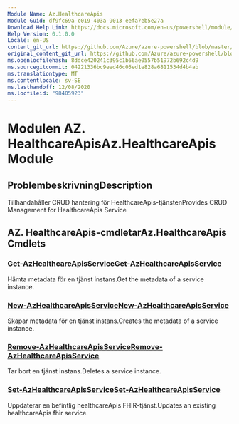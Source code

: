 ```yaml
---
Module Name: Az.HealthcareApis
Module Guid: df9fc69a-c019-403a-9013-eefa7eb5e27a
Download Help Link: https://docs.microsoft.com/en-us/powershell/module/az.healthcareapis
Help Version: 0.1.0.0
Locale: en-US
content_git_url: https://github.com/Azure/azure-powershell/blob/master/src/HealthcareApis/HealthcareApis/help/Az.HealthcareApis.md
original_content_git_url: https://github.com/Azure/azure-powershell/blob/master/src/HealthcareApis/HealthcareApis/help/Az.HealthcareApis.md
ms.openlocfilehash: 8ddce420241c395c1b66ae0557b51972b692c4d9
ms.sourcegitcommit: 04221336bc9eed46c05ed1e828a6811534d4b4ab
ms.translationtype: MT
ms.contentlocale: sv-SE
ms.lasthandoff: 12/08/2020
ms.locfileid: "98405923"
---
```

# <span data-ttu-id="b437d-101">Modulen AZ. HealthcareApis</span><span class="sxs-lookup"><span data-stu-id="b437d-101">Az.HealthcareApis Module</span></span>
## <span data-ttu-id="b437d-102">Problembeskrivning</span><span class="sxs-lookup"><span data-stu-id="b437d-102">Description</span></span>
<span data-ttu-id="b437d-103">Tillhandahåller CRUD hantering för HealthcareApis-tjänsten</span><span class="sxs-lookup"><span data-stu-id="b437d-103">Provides CRUD Management for HealthcareApis Service</span></span>

## <span data-ttu-id="b437d-104">AZ. HealthcareApis-cmdletar</span><span class="sxs-lookup"><span data-stu-id="b437d-104">Az.HealthcareApis Cmdlets</span></span>
### [<span data-ttu-id="b437d-105">Get-AzHealthcareApisService</span><span class="sxs-lookup"><span data-stu-id="b437d-105">Get-AzHealthcareApisService</span></span>](Get-AzHealthcareApisService.md)
<span data-ttu-id="b437d-106">Hämta metadata för en tjänst instans.</span><span class="sxs-lookup"><span data-stu-id="b437d-106">Get the metadata of a service instance.</span></span>

### [<span data-ttu-id="b437d-107">New-AzHealthcareApisService</span><span class="sxs-lookup"><span data-stu-id="b437d-107">New-AzHealthcareApisService</span></span>](New-AzHealthcareApisService.md)
<span data-ttu-id="b437d-108">Skapar metadata för en tjänst instans.</span><span class="sxs-lookup"><span data-stu-id="b437d-108">Creates the metadata of a service instance.</span></span>

### [<span data-ttu-id="b437d-109">Remove-AzHealthcareApisService</span><span class="sxs-lookup"><span data-stu-id="b437d-109">Remove-AzHealthcareApisService</span></span>](Remove-AzHealthcareApisService.md)
<span data-ttu-id="b437d-110">Tar bort en tjänst instans.</span><span class="sxs-lookup"><span data-stu-id="b437d-110">Deletes a service instance.</span></span>

### [<span data-ttu-id="b437d-111">Set-AzHealthcareApisService</span><span class="sxs-lookup"><span data-stu-id="b437d-111">Set-AzHealthcareApisService</span></span>](Set-AzHealthcareApisService.md)
<span data-ttu-id="b437d-112">Uppdaterar en befintlig healthcareApis FHIR-tjänst.</span><span class="sxs-lookup"><span data-stu-id="b437d-112">Updates an existing healthcareApis fhir service.</span></span>

